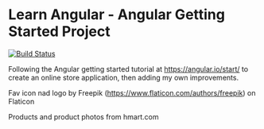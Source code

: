 # Learn Angular - Angular Getting Started Project
[![Build Status](https://travis-ci.com/BekahT/qu-mart.svg?branch=master)](https://travis-ci.com/BekahT/qu-mart)

Following the Angular getting started tutorial at https://angular.io/start/ to create an online store application, then adding my own improvements. 

Fav icon nad logo by Freepik (https://www.flaticon.com/authors/freepik) on Flaticon 

Products and product photos from hmart.com